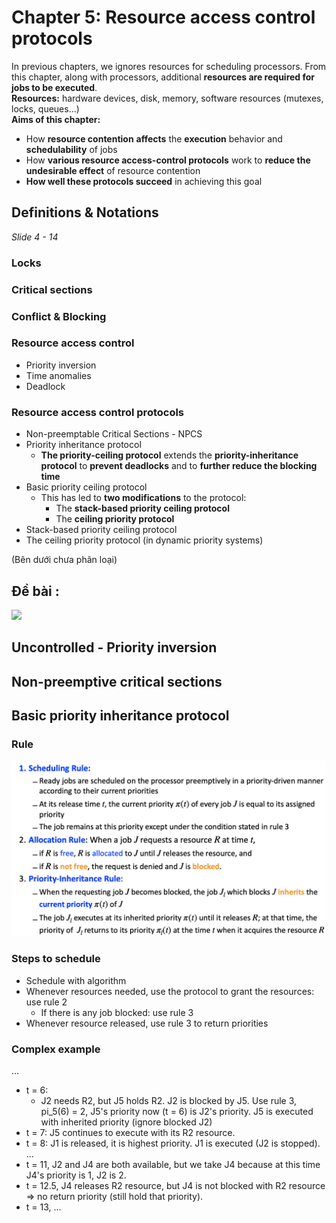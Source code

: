 # Chapter 5: Resource access control protocols
In previous chapters, we ignores resources for scheduling processors. From this chapter, along with processors, additional **resources are required for jobs to be executed**.  
**Resources:** hardware devices, disk, memory, software resources (mutexes, locks, queues...)  
**Aims of this chapter:**
- How **resource contention** **affects** the **execution** behavior and **schedulability** of jobs 
- How **various resource access-control protocols** work to **reduce the undesirable effect** of resource contention 
- **How well these protocols succeed** in achieving this goal

## Definitions & Notations 
*Slide 4 - 14*
### Locks
### Critical sections
### Conflict & Blocking
### Resource access control
- Priority inversion
- Time anomalies
- Deadlock

### Resource access control protocols
- Non-preemptable Critical Sections - NPCS 
- Priority inheritance protocol
  - **The priority-ceiling protocol** extends the **priority-inheritance protocol** to **prevent deadlocks** and to **further reduce the blocking time**
- Basic priority ceiling protocol 
  - This has led to **two modifications** to the protocol:
    - The **stack-based priority ceiling protocol**
    - The **ceiling priority protocol**
- Stack-based priority ceiling protocol
- The ceiling priority protocol (in dynamic priority systems)




(Bên dưới chưa phân loại)
## Đề bài :
![](chapter5.assets/2020-06-03-10-09-49.png)

## Uncontrolled - Priority inversion

## Non-preemptive critical sections

## Basic priority inheritance protocol
### Rule
![](chapter5.assets/2020-05-27-11-16-31.png)

### Steps to schedule
- Schedule with algorithm
- Whenever resources needed, use the protocol to grant the resources: use rule 2
  - If there is any job blocked: use rule 3
- Whenever resource released, use rule 3 to return priorities

### Complex example
...
- t = 6:
  - J2 needs R2, but J5 holds R2. J2 is blocked by J5. Use rule 3, pi_5(6) = 2,  J5's priority now (t = 6) is J2's priority. J5 is executed with inherited priority (ignore blocked J2)
- t = 7: J5 continues to execute with its R2 resource.
- t = 8: J1 is released, it is highest priority. J1 is executed (J2 is stopped).   
...
- t = 11, J2 and J4 are both available, but we take J4 because at this time J4's priority is 1, J2 is 2.
- t = 12.5, J4 releases R2 resource, but J4 is not blocked with R2 resource => no return priority (still hold that priority).
- t = 13, ...